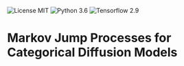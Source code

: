 ![License MIT](https://img.shields.io/badge/license-MIT-informational)
![Python 3.6](https://img.shields.io/badge/python-3.8-green.svg)
![Tensorflow 2.9](https://img.shields.io/badge/tensorflow-2.9-orange)

# Markov Jump Processes for Categorical Diffusion Models
